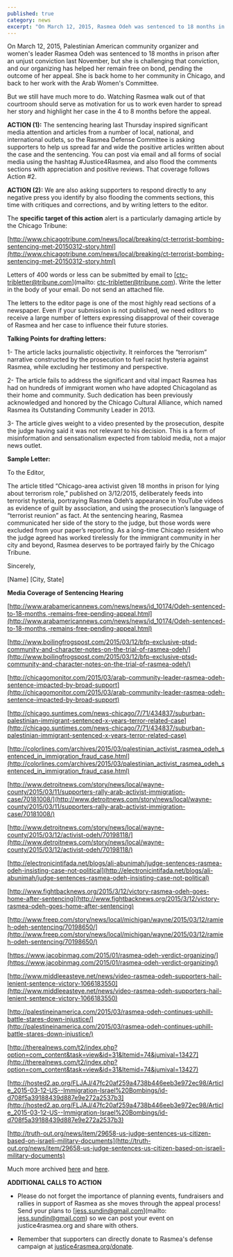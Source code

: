```yaml
---
published: true
category: news
excerpt: "On March 12, 2015, Rasmea Odeh was sentenced to 18 months in prison after an unjust conviction last November, but she is challenging that conviction, and our organizing has helped her remain free on bond, pending the outcome of her appeal. Help spread her story and highlight her case in the 4 to 8 months before the appeal."
---
```


On March 12, 2015, Palestinian American community organizer and women's leader Rasmea Odeh was sentenced to 18 months in prison after an unjust conviction last November, but she is challenging that conviction, and our organizing has helped her remain free on bond, pending the outcome of her appeal. She is back home to her community in Chicago, and back to her work with the Arab Women's Committee.  

But we still have much more to do. Watching Rasmea walk out of that courtroom should serve as motivation for us to work even harder to spread her story and highlight her case in the 4 to 8 months before the appeal.

**ACTION (1):**
The sentencing hearing last Thursday inspired significant media attention and articles from a number of local, national, and international outlets, so the Rasmea Defense Committee is asking supporters to help us spread far and wide the positive articles written about the case and the sentencing. You can post via email and all forms of social media using the hashtag #Justice4Rasmea, and also flood the comments sections with appreciation and positive reviews. That coverage follows Action #2.

**ACTION (2):**
We are also asking supporters to respond directly to any negative press you identify by also flooding the comments sections, this time with critiques and corrections, and by writing letters to the editor. 

The **specific target of this action** alert is a particularly damaging article by the Chicago Tribune:

[http://www.chicagotribune.com/news/local/breaking/ct-terrorist-bombing-sentencing-met-20150312-story.html](http://www.chicagotribune.com/news/local/breaking/ct-terrorist-bombing-sentencing-met-20150312-story.html)

Letters of 400 words or less can be submitted by email to [ctc-tribletter@tribune.com](mailto: ctc-tribletter@tribune.com). Write the letter in the body of your email. Do not send an attached file.

The letters to the editor page is one of the most highly read sections of a newspaper. Even if your submission is not published, we need editors to receive a large number of letters expressing disapproval of their coverage of Rasmea and her case to influence their future stories.

**Talking Points for drafting letters:**

1- The article lacks journalistic objectivity. It reinforces the “terrorism” narrative constructed by the prosecution to fuel racist hysteria against Rasmea, while excluding her testimony and perspective.

2- The article fails to address the significant and vital impact Rasmea has had on hundreds of immigrant women who have adopted Chicagoland as their home and community. Such dedication has been previously acknowledged and honored by the Chicago Cultural Alliance, which named Rasmea its Outstanding Community Leader in 2013.

3- The article gives weight to a video presented by the prosecution, despite the judge having said it was not relevant to his decision. This is a form of misinformation and sensationalism expected from tabloid media, not a major news outlet.

**Sample Letter:**

To the Editor,

The article titled “Chicago-area activist given 18 months in prison for lying about terrorism role,” published on 3/12/2015, deliberately feeds into terrorist hysteria, portraying Rasmea Odeh’s appearance in YouTube videos as evidence of guilt by association, and using the prosecution’s language of “terrorist reunion” as fact. At the sentencing hearing, Rasmea communicated her side of the story to the judge, but those words were excluded from your paper’s reporting.  As a long-time Chicago resident who the judge agreed has worked tirelessly for the immigrant community in her city and beyond, Rasmea deserves to be portrayed fairly by the Chicago Tribune.

Sincerely,

[Name]
[City, State]

**Media Coverage of Sentencing Hearing**

[http://www.arabamericannews.com/news/news/id_10174/Odeh-sentenced-to-18-months,-remains-free-pending-appeal.html](http://www.arabamericannews.com/news/news/id_10174/Odeh-sentenced-to-18-months,-remains-free-pending-appeal.html)

[http://www.boilingfrogspost.com/2015/03/12/bfp-exclusive-ptsd-community-and-character-notes-on-the-trial-of-rasmea-odeh/](http://www.boilingfrogspost.com/2015/03/12/bfp-exclusive-ptsd-community-and-character-notes-on-the-trial-of-rasmea-odeh/)

[http://chicagomonitor.com/2015/03/arab-community-leader-rasmea-odeh-sentence-impacted-by-broad-support](http://chicagomonitor.com/2015/03/arab-community-leader-rasmea-odeh-sentence-impacted-by-broad-support)

[http://chicago.suntimes.com/news-chicago/7/71/434837/suburban-palestinian-immigrant-sentenced-x-years-terror-related-case](http://chicago.suntimes.com/news-chicago/7/71/434837/suburban-palestinian-immigrant-sentenced-x-years-terror-related-case)

[http://colorlines.com/archives/2015/03/palestinian_activist_rasmea_odeh_sentenced_in_immigration_fraud_case.html](http://colorlines.com/archives/2015/03/palestinian_activist_rasmea_odeh_sentenced_in_immigration_fraud_case.html)

[http://www.detroitnews.com/story/news/local/wayne-county/2015/03/11/supporters-rally-arab-activist-immigration-case/70181008/](http://www.detroitnews.com/story/news/local/wayne-county/2015/03/11/supporters-rally-arab-activist-immigration-case/70181008/)

[http://www.detroitnews.com/story/news/local/wayne-county/2015/03/12/activist-odeh/70198118/](http://www.detroitnews.com/story/news/local/wayne-county/2015/03/12/activist-odeh/70198118/)

[http://electronicintifada.net/blogs/ali-abunimah/judge-sentences-rasmea-odeh-insisting-case-not-political](http://electronicintifada.net/blogs/ali-abunimah/judge-sentences-rasmea-odeh-insisting-case-not-political)

[http://www.fightbacknews.org/2015/3/12/victory-rasmea-odeh-goes-home-after-sentencing](http://www.fightbacknews.org/2015/3/12/victory-rasmea-odeh-goes-home-after-sentencing)

[http://www.freep.com/story/news/local/michigan/wayne/2015/03/12/ramieh-odeh-sentencing/70198650/](http://www.freep.com/story/news/local/michigan/wayne/2015/03/12/ramieh-odeh-sentencing/70198650/)

[https://www.jacobinmag.com/2015/01/rasmea-odeh-verdict-organizing/](https://www.jacobinmag.com/2015/01/rasmea-odeh-verdict-organizing/)

[http://www.middleeasteye.net/news/video-rasmea-odeh-supporters-hail-lenient-sentence-victory-1066183550](http://www.middleeasteye.net/news/video-rasmea-odeh-supporters-hail-lenient-sentence-victory-1066183550)

[http://palestineinamerica.com/2015/03/rasmea-odeh-continues-uphill-battle-stares-down-injustice/](http://palestineinamerica.com/2015/03/rasmea-odeh-continues-uphill-battle-stares-down-injustice/)

[http://therealnews.com/t2/index.php?option=com_content&task=view&id=31&Itemid=74&jumival=13427](http://therealnews.com/t2/index.php?option=com_content&task=view&id=31&Itemid=74&jumival=13427)

[http://hosted2.ap.org/FLJAJ/47fc20af259a4738b446eeb3e972ec98/Article_2015-03-12-US--Immigration-Israel%20Bombings/id-d708f5a39188439d887e9e272a2537b3](http://hosted2.ap.org/FLJAJ/47fc20af259a4738b446eeb3e972ec98/Article_2015-03-12-US--Immigration-Israel%20Bombings/id-d708f5a39188439d887e9e272a2537b3)

[http://truth-out.org/news/item/29658-us-judge-sentences-us-citizen-based-on-israeli-military-documents](http://truth-out.org/news/item/29658-us-judge-sentences-us-citizen-based-on-israeli-military-documents)

Much more archived [here](http://justice4rasmea.org/press/) and [here](http://www.stopfbi.net/about/press-coverage).

**ADDITIONAL CALLS TO ACTION**

- Please do not forget the importance of planning events, fundraisers and rallies in support of Rasmea as she moves through the appeal process! Send your plans to [jess.sundin@gmail.com](mailto: jess.sundin@gmail.com) so we can post your event on justice4rasmea.org and share with others.

- Remember that supporters can directly donate to Rasmea's defense campaign at [justice4rasmea.org/donate](justice4rasmea.org/donate).